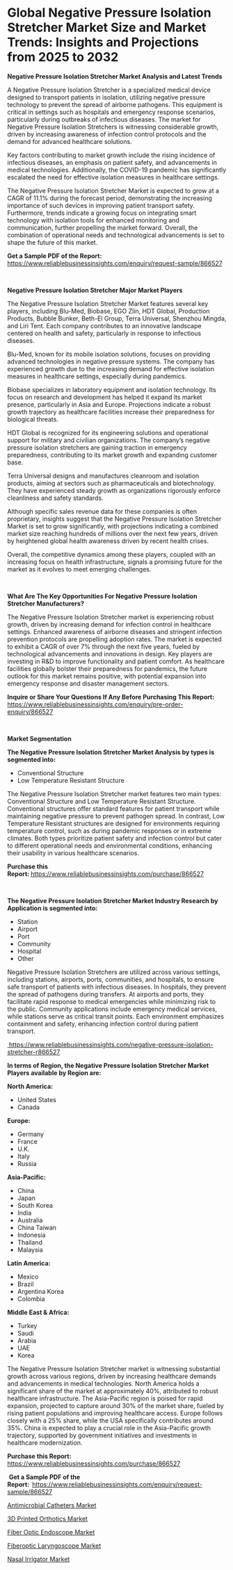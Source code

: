 <p><h1>Global Negative Pressure Isolation Stretcher Market Size and Market Trends: Insights and Projections from 2025 to 2032</h1></p><p><strong>Negative Pressure Isolation Stretcher Market Analysis and Latest Trends</strong></p>
<p><p>A Negative Pressure Isolation Stretcher is a specialized medical device designed to transport patients in isolation, utilizing negative pressure technology to prevent the spread of airborne pathogens. This equipment is critical in settings such as hospitals and emergency response scenarios, particularly during outbreaks of infectious diseases. The market for Negative Pressure Isolation Stretchers is witnessing considerable growth, driven by increasing awareness of infection control protocols and the demand for advanced healthcare solutions. </p><p>Key factors contributing to market growth include the rising incidence of infectious diseases, an emphasis on patient safety, and advancements in medical technologies. Additionally, the COVID-19 pandemic has significantly escalated the need for effective isolation measures in healthcare settings.</p><p>The Negative Pressure Isolation Stretcher Market is expected to grow at a CAGR of 11.1% during the forecast period, demonstrating the increasing importance of such devices in improving patient transport safety. Furthermore, trends indicate a growing focus on integrating smart technology with isolation tools for enhanced monitoring and communication, further propelling the market forward. Overall, the combination of operational needs and technological advancements is set to shape the future of this market.</p></p>
<p><strong>Get a Sample PDF of the Report:&nbsp;</strong> <a href="https://www.reliablebusinessinsights.com/enquiry/request-sample/866527?utm_campaign=118&utm_medium=2&utm_source=Github&utm_content=ia&utm_term=03032025&utm_id=negative-pressure-isolation-stretcher">https://www.reliablebusinessinsights.com/enquiry/request-sample/866527</a></p>
<p>&nbsp;</p>
<p><strong>Negative Pressure Isolation Stretcher Major Market Players</strong></p>
<p><p>The Negative Pressure Isolation Stretcher Market features several key players, including Blu-Med, Biobase, EGO Zlín, HDT Global, Production Products, Bubble Bunker, Beth-El Group, Terra Universal, Shenzhou Mingda, and Liri Tent. Each company contributes to an innovative landscape centered on health and safety, particularly in response to infectious diseases.</p><p>Blu-Med, known for its mobile isolation solutions, focuses on providing advanced technologies in negative pressure systems. The company has experienced growth due to the increasing demand for effective isolation measures in healthcare settings, especially during pandemics.</p><p>Biobase specializes in laboratory equipment and isolation technology. Its focus on research and development has helped it expand its market presence, particularly in Asia and Europe. Projections indicate a robust growth trajectory as healthcare facilities increase their preparedness for biological threats.</p><p>HDT Global is recognized for its engineering solutions and operational support for military and civilian organizations. The company’s negative pressure isolation stretchers are gaining traction in emergency preparedness, contributing to its market growth and expanding customer base.</p><p>Terra Universal designs and manufactures cleanroom and isolation products, aiming at sectors such as pharmaceuticals and biotechnology. They have experienced steady growth as organizations rigorously enforce cleanliness and safety standards.</p><p>Although specific sales revenue data for these companies is often proprietary, insights suggest that the Negative Pressure Isolation Stretcher Market is set to grow significantly, with projections indicating a combined market size reaching hundreds of millions over the next few years, driven by heightened global health awareness driven by recent health crises.</p><p>Overall, the competitive dynamics among these players, coupled with an increasing focus on health infrastructure, signals a promising future for the market as it evolves to meet emerging challenges.</p></p>
<p>&nbsp;</p>
<p><strong>What Are The Key Opportunities For Negative Pressure Isolation Stretcher Manufacturers?</strong></p>
<p><p>The Negative Pressure Isolation Stretcher market is experiencing robust growth, driven by increasing demand for infection control in healthcare settings. Enhanced awareness of airborne diseases and stringent infection prevention protocols are propelling adoption rates. The market is expected to exhibit a CAGR of over 7% through the next five years, fueled by technological advancements and innovations in design. Key players are investing in R&D to improve functionality and patient comfort. As healthcare facilities globally bolster their preparedness for pandemics, the future outlook for this market remains positive, with potential expansion into emergency response and disaster management sectors.</p></p>
<p><strong>Inquire or Share Your Questions If Any Before Purchasing This Report:</strong> <a href="https://www.reliablebusinessinsights.com/enquiry/pre-order-enquiry/866527?utm_campaign=118&utm_medium=2&utm_source=Github&utm_content=ia&utm_term=03032025&utm_id=negative-pressure-isolation-stretcher">https://www.reliablebusinessinsights.com/enquiry/pre-order-enquiry/866527</a></p>
<p>&nbsp;</p>
<p><strong>Market Segmentation</strong></p>
<p><strong>The Negative Pressure Isolation Stretcher Market Analysis by types is segmented into:</strong></p>
<p><ul><li>Conventional Structure</li><li>Low Temperature Resistant Structure</li></ul></p>
<p><p>The Negative Pressure Isolation Stretcher market features two main types: Conventional Structure and Low Temperature Resistant Structure. Conventional structures offer standard features for patient transport while maintaining negative pressure to prevent pathogen spread. In contrast, Low Temperature Resistant structures are designed for environments requiring temperature control, such as during pandemic responses or in extreme climates. Both types prioritize patient safety and infection control but cater to different operational needs and environmental conditions, enhancing their usability in various healthcare scenarios.</p></p>
<p><strong>Purchase this Report:&nbsp;</strong><a href="https://www.reliablebusinessinsights.com/purchase/866527?utm_campaign=118&utm_medium=2&utm_source=Github&utm_content=ia&utm_term=03032025&utm_id=negative-pressure-isolation-stretcher">https://www.reliablebusinessinsights.com/purchase/866527</a></p>
<p>&nbsp;</p>
<p><strong>The Negative Pressure Isolation Stretcher Market Industry Research by Application is segmented into:</strong></p>
<p><ul><li>Station</li><li>Airport</li><li>Port</li><li>Community</li><li>Hospital</li><li>Other</li></ul></p>
<p><p>Negative Pressure Isolation Stretchers are utilized across various settings, including stations, airports, ports, communities, and hospitals, to ensure safe transport of patients with infectious diseases. In hospitals, they prevent the spread of pathogens during transfers. At airports and ports, they facilitate rapid response to medical emergencies while minimizing risk to the public. Community applications include emergency medical services, while stations serve as critical transit points. Each environment emphasizes containment and safety, enhancing infection control during patient transport.</p></p>
<p><a href="https://www.reliablebusinessinsights.com/negative-pressure-isolation-stretcher-r866527?utm_campaign=118&utm_medium=2&utm_source=Github&utm_content=ia&utm_term=03032025&utm_id=negative-pressure-isolation-stretcher">&nbsp;https://www.reliablebusinessinsights.com/negative-pressure-isolation-stretcher-r866527</a></p>
<p><strong>In terms of Region, the Negative Pressure Isolation Stretcher Market Players available by Region are:</strong></p>
<p>
    <p> <strong> North America: </strong>
        <ul>
            <li>United States</li>
            <li>Canada</li>
        </ul>
        </p> 
    <p> <strong> Europe: </strong>
        <ul>
            <li>Germany</li>
            <li>France</li>
            <li>U.K.</li>
            <li>Italy</li>
            <li>Russia</li>
        </ul>
        </p> 
    <p> <strong> Asia-Pacific: </strong>
        <ul>
            <li>China</li>
            <li>Japan</li>
            <li>South Korea</li>
            <li>India</li>
            <li>Australia</li>
            <li>China Taiwan</li>
            <li>Indonesia</li>
            <li>Thailand</li>
            <li>Malaysia</li>
        </ul>
        </p> 
    <p> <strong> Latin America: </strong>
        <ul>
            <li>Mexico</li>
            <li>Brazil</li>
            <li>Argentina Korea</li>
            <li>Colombia</li>
        </ul>
        </p> 
    <p> <strong> Middle East & Africa: </strong>
        <ul>
            <li>Turkey</li>
            <li>Saudi</li>
            <li>Arabia</li>
            <li>UAE</li>
            <li>Korea</li>
        </ul>
    </p>
    </p>
<p><p>The Negative Pressure Isolation Stretcher market is witnessing substantial growth across various regions, driven by increasing healthcare demands and advancements in medical technologies. North America holds a significant share of the market at approximately 40%, attributed to robust healthcare infrastructure. The Asia-Pacific region is poised for rapid expansion, projected to capture around 30% of the market share, fueled by rising patient populations and improving healthcare access. Europe follows closely with a 25% share, while the USA specifically contributes around 35%. China is expected to play a crucial role in the Asia-Pacific growth trajectory, supported by government initiatives and investments in healthcare modernization.</p></p>
<p><strong>Purchase this Report: </strong><a href="https://www.reliablebusinessinsights.com/purchase/866527?utm_campaign=118&utm_medium=2&utm_source=Github&utm_content=ia&utm_term=03032025&utm_id=negative-pressure-isolation-stretcher">https://www.reliablebusinessinsights.com/purchase/866527</a></p>
<p>&nbsp;<strong>Get a Sample PDF of the Report:&nbsp;&nbsp;</strong><a href="https://www.reliablebusinessinsights.com/enquiry/request-sample/866527?utm_campaign=118&utm_medium=2&utm_source=Github&utm_content=ia&utm_term=03032025&utm_id=negative-pressure-isolation-stretcher">https://www.reliablebusinessinsights.com/enquiry/request-sample/866527</a></p>
<p><strong></strong></p>
<p><p><a href="https://github.com/amramcocosxa/Market-Research-Report-List-1/blob/main/antimicrobial-catheters-market.md?utm_campaign=118&utm_medium=2&utm_source=Github&utm_content=ia&utm_term=03032025&utm_id=negative-pressure-isolation-stretcher">Antimicrobial Catheters Market</a></p><p><a href="https://github.com/ceneabiruk11/Market-Research-Report-List-1/blob/main/3d-printed-orthotics-market.md?utm_campaign=118&utm_medium=2&utm_source=Github&utm_content=ia&utm_term=03032025&utm_id=negative-pressure-isolation-stretcher">3D Printed Orthotics Market</a></p><p><a href="https://github.com/lekeydoing3k/Market-Research-Report-List-1/blob/main/fiber-optic-endoscope-market.md?utm_campaign=118&utm_medium=2&utm_source=Github&utm_content=ia&utm_term=03032025&utm_id=negative-pressure-isolation-stretcher">Fiber Optic Endoscope Market</a></p><p><a href="https://github.com/nkomdaumis16/Market-Research-Report-List-1/blob/main/fiberoptic-laryngoscope-market.md?utm_campaign=118&utm_medium=2&utm_source=Github&utm_content=ia&utm_term=03032025&utm_id=negative-pressure-isolation-stretcher">Fiberoptic Laryngoscope Market</a></p><p><a href="https://github.com/ioniafidian4/Market-Research-Report-List-1/blob/main/nasal-irrigator-market.md?utm_campaign=118&utm_medium=2&utm_source=Github&utm_content=ia&utm_term=03032025&utm_id=negative-pressure-isolation-stretcher">Nasal Irrigator Market</a></p></p>